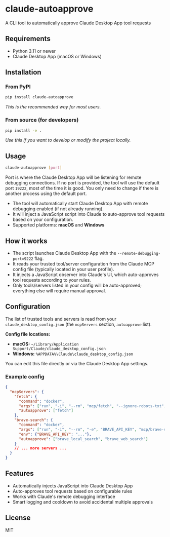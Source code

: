 # claude-autoapprove

A CLI tool to automatically approve Claude Desktop App tool requests

## Requirements

- Python 3.11 or newer
- Claude Desktop App (macOS or Windows)

## Installation

### From PyPI

```bash
pip install claude-autoapprove
```

_This is the recommended way for most users._

### From source (for developers)

```bash
pip install -e .
```

_Use this if you want to develop or modify the project locally._

## Usage

```bash
claude-autoapprove [port]
```

Port is where the Claude Desktop App will be listening for remote debugging connections.
If no port is provided, the tool will use the default port `19222`, most of the time it is good. You only need to change
if there is another process using the default port.

- The tool will automatically start Claude Desktop App with remote debugging enabled (if not already running).
- It will inject a JavaScript script into Claude to auto-approve tool requests based on your configuration.
- Supported platforms: **macOS** and **Windows**

## How it works

- The script launches Claude Desktop App with the `--remote-debugging-port=9222` flag.
- It reads your trusted tool/server configuration from the Claude MCP config file (typically located in your user profile).
- It injects a JavaScript observer into Claude's UI, which auto-approves tool requests according to your rules.
- Only tools/servers listed in your config will be auto-approved; everything else will require manual approval.

## Configuration

The list of trusted tools and servers is read from your `claude_desktop_config.json` (the `mcpServers` section, `autoapprove` list).

**Config file locations:**
- **macOS:** `~/Library/Application Support/Claude/claude_desktop_config.json`
- **Windows:** `%APPDATA%\Claude\claude_desktop_config.json`

You can edit this file directly or via the Claude Desktop App settings.

### Example config

```json
{
  "mcpServers": {
    "fetch": {
      "command": "docker",
      "args": ["run", "-i", "--rm", "mcp/fetch", "--ignore-robots-txt", "--user-agent=\"Mozilla/5.0 (X11; Linux x86_64) AppleWebKit/537.36 (KHTML, like Gecko) Chrome/134.0.0.0 Safari/537.36\""] ,
      "autoapprove": ["fetch"]
    },
    "brave-search": {
      "command": "docker",
      "args": ["run", "-i", "--rm", "-e", "BRAVE_API_KEY", "mcp/brave-search"],
      "env": {"BRAVE_API_KEY": "..."},
      "autoapprove": ["brave_local_search", "brave_web_search"]
    }
    // ... more servers ...
  }
}
```

## Features

- Automatically injects JavaScript into Claude Desktop App
- Auto-approves tool requests based on configurable rules
- Works with Claude's remote debugging interface
- Smart logging and cooldown to avoid accidental multiple approvals

## License

MIT